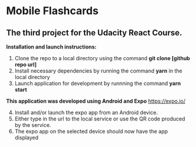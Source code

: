 Mobile Flashcards
=======

## The third project for the Udacity React Course.

 **Installation and launch instructions:**
 1. Clone the repo to a local directory using the command **git clone [github repo url]**
 2. Install necessary dependencies by running the command **yarn** in the local directory
 3. Launch application for development by runnning the command **yarn start**
 
 **This application was developed using Android and Expo** https://expo.io/
 
 4. Install and/or launch the expo app from an Android device.
 5. Either type in the url to the local service or use the QR code produced by the service.
 6. The expo app on the selected device should now have the app displayed
